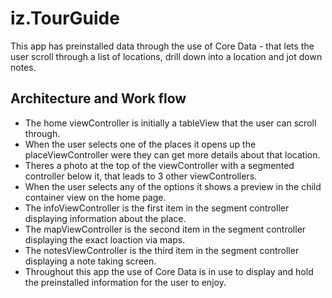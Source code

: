 # iz.TourGuide

This app has preinstalled data through the use of Core Data - that lets the user scroll through a list of locations, drill down into a location and jot down notes.

## Architecture and Work flow

- The home viewController is initially a tableView that the user can scroll through.
- When the user selects one of the places it opens up the placeViewController were they can get more details about that location.
- Theres a photo at the top of the viewController with a segmented controller below it, that leads to 3 other viewControllers.
- When the user selects any of the options it shows a preview in the child container view on the home page.
- The infoViewController is the first item in the segment controller displaying information about the place.
- The mapViewController is the second item in the segment controller displaying the exact loaction via maps.
- The notesViewController is the third item in the segment controller displaying a note taking screen.
- Throughout this app the use of Core Data is in use to display and hold the preinstalled information for the user to enjoy.
